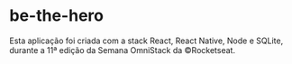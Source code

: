 # be-the-hero

Esta aplicação foi criada com a stack React, React Native, Node e SQLite, durante a 11ª edição da Semana OmniStack da ©Rocketseat.

